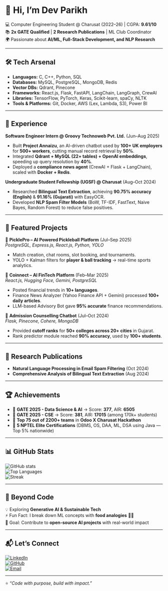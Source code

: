 # 👋 Hi, I’m Dev Parikh  

💻 Computer Engineering Student @ Charusat (2022–26) | CGPA: **9.61/10**  
📚 **2x GATE Qualified** | **2 Research Publications** | ML Club Coordinator  
🌍 Passionate about **AI/ML, Full-Stack Development, and NLP Research**  

---

## 🛠️ Tech Arsenal  

- **Languages:** C, C++, Python, SQL  
- **Databases:** MySQL, PostgreSQL, MongoDB, Redis  
- **Vector DBs:** Qdrant, Pinecone  
- **Frameworks:** React.js, Flask, FastAPI, LangChain, LangGraph, CrewAI  
- **Libraries:** TensorFlow, PyTorch, Keras, Scikit-learn, spaCy, NLTK  
- **Tools & Platforms:** Git, Docker, AWS (Lex, Lambda, S3), Power BI  

---

## 💼 Experience  

**Software Engineer Intern @ Groovy Technoweb Pvt. Ltd.** (Jun–Aug 2025)  
- Built **Project Annaizu**, an AI-driven chatbot used by **100+ UK employers** for **500+ workers**, cutting manual record retrieval by **50%**.  
- Integrated **Qdrant + MySQL (22+ tables) + OpenAI embeddings**, speeding up query resolution by **40%**.  
- Deployed a **compliance news agent** (CrewAI + Flask + LangChain), scaled with **Docker + Redis**.  

**Undergraduate Student Fellowship (UGSF) @ Charusat** (Aug–Oct 2024)  
- Researched **Bilingual Text Extraction**, achieving **90.75% accuracy (English)** & **91.16% (Gujarati)** with EasyOCR.  
- Developed **NLP Spam Filter Models** (BoW, TF-IDF, FastText, Naive Bayes, Random Forest) to reduce false positives.  

---

## 🚀 Featured Projects  

🔹 **PicklePro – AI Powered Pickleball Platform** (Jul–Sep 2025)  
*PostgreSQL, Express.js, React.js, Python, YOLO*  
- Match creation, chat rooms, slot booking, and tournaments.  
- YOLO + Kalman filters for **player & ball tracking** → real-time sports analytics.  

🔹 **Coinnect – AI FinTech Platform** (Feb–Mar 2025)  
*React.js, Hugging Face, Gemini, PostgreSQL*  
- Posted financial trends in **10+ languages**.  
- Finance News Analyzer (Yahoo Finance API + Gemini) processed **100+ daily articles**.  
- LLM-based Advisory Bot gave **95% accurate** finance recommendations.  

🔹 **Admission Counselling Chatbot** (Jul–Oct 2024)  
*Flask, Pinecone, Cohere, MongoDB*  
- Provided **cutoff ranks** for **50+ colleges across 20+ cities** in Gujarat.  
- Rank predictor module reached **90% accuracy**, used by **100+ students**.  

---

## 📑 Research Publications  

- **Natural Language Processing in Email Spam Filtering** (Oct 2024)  
- **Comprehensive Analysis of Bilingual Text Extraction** (Aug 2024)  

---

## 🏆 Achievements  

- 🎯 **GATE 2025 - Data Science & AI** → Score: **377**, AIR: **6505**  
- 🎯 **GATE 2025 - CSE** → Score: **381**, AIR: **17015** (among 170k+ students)  
- 🥇 **Top 75 out of 2200+ teams** in **Odoo X Charusat Hackathon**  
- 🏅 **5 NPTEL Elite Certifications** (DBMS, OS, DAA, ML, DSA using Java — Top 5% nationwide)  

---

## 📊 GitHub Stats  

![GitHub stats](https://github-readme-stats.vercel.app/api?username=Dev0907&show_icons=true&theme=radical)  
![Top Languages](https://github-readme-stats.vercel.app/api/top-langs/?username=Dev0907&layout=compact&theme=radical)  
![Streak](https://streak-stats.demolab.com?user=Dev0907&theme=radical)  

---

## 🌱 Beyond Code  

💡 Exploring **Generative AI & Sustainable Tech**  
⚡ Fun Fact: I break down ML concepts with **food analogies** 🍕🤖  
🎯 Goal: Contribute to **open-source AI projects** with real-world impact  

---

## 📬 Let’s Connect  

[![LinkedIn](https://img.shields.io/badge/LinkedIn-blue?logo=linkedin&logoColor=white)](https://www.linkedin.com/in/devparikh-charusat09/)  
[![GitHub](https://img.shields.io/badge/GitHub-black?logo=github&logoColor=white)](https://github.com/Dev0907)  
[![Email](https://img.shields.io/badge/Email-red?logo=gmail&logoColor=white)](mailto:devparikh200479@gmail.com)  

---
⭐️ _“Code with purpose, build with impact.”_
